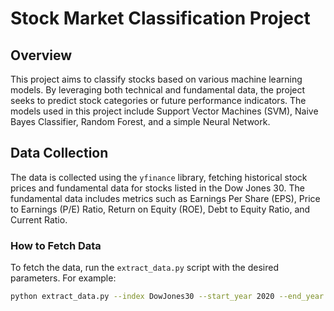 # Stock Market Classification Project

## Overview
This project aims to classify stocks based on various machine learning models. By leveraging both technical and fundamental data, the project seeks to predict stock categories or future performance indicators. The models used in this project include Support Vector Machines (SVM), Naive Bayes Classifier, Random Forest, and a simple Neural Network.

## Data Collection
The data is collected using the `yfinance` library, fetching historical stock prices and fundamental data for stocks listed in the Dow Jones 30. The fundamental data includes metrics such as Earnings Per Share (EPS), Price to Earnings (P/E) Ratio, Return on Equity (ROE), Debt to Equity Ratio, and Current Ratio.

### How to Fetch Data
To fetch the data, run the `extract_data.py` script with the desired parameters. For example:
```bash
python extract_data.py --index DowJones30 --start_year 2020 --end_year 2022 --save_path ./data/
